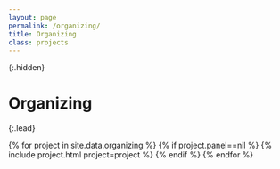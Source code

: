 ```yaml
---
layout: page
permalink: /organizing/
title: Organizing
class: projects
---
```


{:.hidden}
# Organizing

{:.lead}


<div class="grid">
  {% for project in site.data.organizing %}
    {% if project.panel==nil %}
      {% include project.html project=project %}
    {% endif %}
  {% endfor %}
</div>
